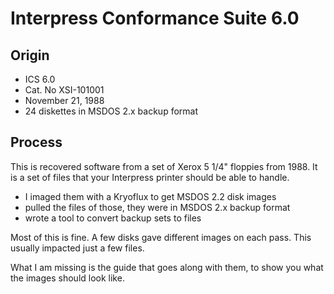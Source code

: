 # Interpress Conformance Suite 6.0

## Origin

- ICS 6.0
- Cat. No XSI-101001
- November 21, 1988
- 24 diskettes in MSDOS 2.x backup format


## Process

This is recovered software from a set of Xerox 5 1/4" floppies from 1988.
It is a set of files that your Interpress printer should be able to handle.

- I imaged them with a Kryoflux to get MSDOS 2.2 disk images
- pulled the files of those, they were in MSDOS 2.x backup format
- wrote a tool to convert backup sets to files

Most of this is fine. A few disks gave different images on each pass.
This usually impacted just a few files. 

What I am missing is the guide that goes along with them, to show you what
the images should look like.
